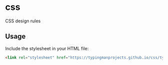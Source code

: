 # css
CSS design rules

## Usage
Include the stylesheet in your HTML file:
```html
<link rel="stylesheet" href="https://typingmanprojects.github.io/css/typingman.css">
```
